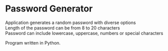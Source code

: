# Password Generator
Application generates a random password with diverse options  
Length of the password can be from 8 to 20 characters  
Password can include lowercase, uppercase, numbers or special characters  


Program written in Python.
